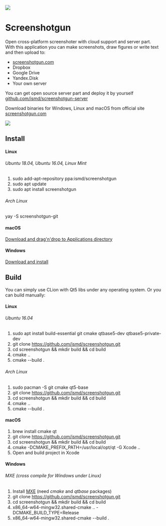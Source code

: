![](https://travis-ci.org/ismd/screenshotgun.svg?branch=master)

# Screenshotgun
Open cross-platform screenshoter with cloud support and server part.  
With this application you can make screenshots, draw figures or write text and then upload to:  
* [screenshotgun.com](http://screenshotgun.com)
* Dropbox
* Google Drive
* Yandex.Disk
* Your own server

You can get open source server part and deploy it by yourself [github.com/ismd/screenshotgun-server](https://github.com/ismd/screenshotgun-server)
  
Download binaries for Windows, Linux and macOS from official site [screenshotgun.com](http://screenshotgun.com)   

![](https://github.com/ismd/screenshotgun/raw/master/resources/images/readme.png "")

## Install
#### Linux
###### Ubuntu 18.04, Ubuntu 16.04, Linux Mint
1. sudo add-apt-repository ppa:ismd/screenshotgun
2. sudo apt update
3. sudo apt install screenshotgun
###### Arch Linux
yay -S screenshotgun-git
#### macOS
[Download and drag'n'drop to Applications directory](http://screenshotgun.com/dist/Screenshotgun.dmg)
#### Windows
[Download and install](http://screenshotgun.com/dist/ScreenshotgunInstaller.exe)

## Build
You can simply use CLion with Qt5 libs under any operating system. Or you can build manually:
#### Linux
###### Ubuntu 16.04
1. sudo apt install build-essential git cmake qtbase5-dev qtbase5-private-dev
2. git clone https://github.com/ismd/screenshotgun.git
3. cd screenshotgun && mkdir build && cd build
4. cmake ..
5. cmake --build .
###### Arch Linux
1. sudo pacman -S git cmake qt5-base
2. git clone https://github.com/ismd/screenshotgun.git
3. cd screenshotgun && mkdir build && cd build
4. cmake ..
5. cmake --build .
#### macOS
1. brew install cmake qt
2. git clone https://github.com/ismd/screenshotgun.git
3. cd screenshotgun && mkdir build && cd build
4. cmake -DCMAKE_PREFIX_PATH=/usr/local/opt/qt -G Xcode ..
5. Open and build project in Xcode
#### Windows
###### MXE (cross compile for Windows under Linux)
1. Install [MXE](http://mxe.cc/) (need _cmake_ and _qtbase_ packages)
2. git clone https://github.com/ismd/screenshotgun.git
3. cd screenshotgun && mkdir build && cd build
4. x86_64-w64-mingw32.shared-cmake .. -DCMAKE_BUILD_TYPE=Release
5. x86_64-w64-mingw32.shared-cmake --build .
